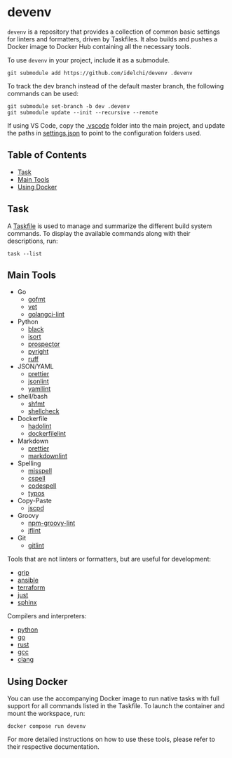 # devenv

`devenv` is a repository that provides a collection of common basic settings for linters and formatters, driven by Taskfiles.
It also builds and pushes a Docker image to Docker Hub containing all the necessary tools.

To use `devenv` in your project, include it as a submodule.

    git submodule add https://github.com/idelchi/devenv .devenv

To track the dev branch instead of the default master branch, the following commands can be used:

    git submodule set-branch -b dev .devenv
    git submodule update --init --recursive --remote

If using VS Code, copy the [.vscode](./.vscode) folder into the main project, and update the paths in
[settings.json](./.vscode/settings.json) to point to the configuration folders used.

## Table of Contents

- [Task](#task)
- [Main Tools](#main-tools)
- [Using Docker](#using-docker)

## Task

A [Taskfile](./Taskfile.yml) is used to manage and summarize the different build system commands.
To display the available commands along with their descriptions, run:

    task --list

## Main Tools

- Go
  - [gofmt](https://pkg.go.dev/cmd/gofmt)
  - [vet](https://pkg.go.dev/cmd/vet)
  - [golangci-lint](https://github.com/golangci/golangci-lint)
- Python
  - [black](https://github.com/psf/black)
  - [isort](https://github.com/PyCQA/isort)
  - [prospector](https://github.com/PyCQA/prospector)
  - [pyright](https://github.com/microsoft/pyright)
  - [ruff](https://github.com/charliermarsh/ruff)
- JSON/YAML
  - [prettier](https://github.com/prettier/prettier)
  - [jsonlint](https://github.com/zaach/jsonlint)
  - [yamllint](https://github.com/adrienverge/yamllint)
- shell/bash
  - [shfmt](https://github.com/mvdan/sh)
  - [shellcheck](https://github.com/koalaman/shellcheck)
- Dockerfile
  - [hadolint](https://github.com/hadolint/hadolint)
  - [dockerfilelint](https://github.com/replicatedhq/dockerfilelint)
- Markdown
  - [prettier](https://github.com/prettier/prettier)
  - [markdownlint](https://github.com/DavidAnson/markdownlint)
- Spelling
  - [misspell](https://github.com/client9/misspell)
  - [cspell](https://github.com/streetsidesoftware/cspell)
  - [codespell](https://github.com/codespell-project/codespell)
  - [typos](https://github.com/crate-ci/typos)
- Copy-Paste
  - [jscpd](https://github.com/kucherenko/jscpd)
- Groovy
  - [npm-groovy-lint](https://github.com/nvuillam/npm-groovy-lint)
  - [jflint](https://github.com/miyajan/jflint)
- Git
  - [gitlint](https://jorisroovers.com/gitlint)

Tools that are not linters or formatters, but are useful for development:

- [grip](https://github.com/joeyespo/grip)
- [ansible](https://github.com/ansible/ansible)
- [terraform](https://github.com/hashicorp/terraform)
- [just](https://github.com/casey/just)
- [sphinx](https://www.sphinx-doc.org/)

Compilers and interpreters:

- [python](https://www.python.org/)
- [go](https://golang.org/)
- [rust](https://www.rust-lang.org/)
- [gcc](https://gcc.gnu.org/)
- [clang](https://clang.llvm.org/)

## Using Docker

You can use the accompanying Docker image to run native tasks with full support for all commands listed in the Taskfile.
To launch the container and mount the workspace, run:

    docker compose run devenv

For more detailed instructions on how to use these tools, please refer to their respective documentation.
